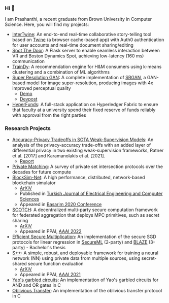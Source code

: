 ### Hi 👋 

I am Prashanthi, a recent graduate from Brown University in Computer Science. Here, you will find my projects:

- [InterTwine](https://github.com/prashanthi-r/interTwineApp): An end-to-end real-time collaborative story-telling tool based on [Twine](https://twinery.org) (a browser cache-based app) with Auth0 authentication for user accounts and real-time document sharing/editing
- [Spot The Door](https://github.com/Open-Door-Spot): A Flask server to enable seamless interaction between VR and Boston Dynamics Spot, achieving low-latency (160 ms) communication
- [TrainDy](https://github.com/prashanthi-r/traindy): A recommendation engine for H&M consumers using k-means clustering and a combination of ML algorithms
- [Super Resolution GAN](https://github.com/prashanthi-r/viVID): A complete implementation of [SRGAN](https://arxiv.org/abs/1609.04802), a GAN-based model for image super-resolution, producing images with 4x improved perceptual quality
  - [Demo](https://youtu.be/qPOHbwBIFx0)
  - [Devpost](https://devpost.com/software/vividgan)
- [HyperFunds](https://github.com/prashanthi-r/hyperfunds): A full-stack application on Hyperledger Fabric to ensure that faculty at a university spend their fixed reserve of funds reliably with approval from the right parties
 
### Research Projects 
- [Accuracy-Privacy Tradeoffs in SOTA Weak-Supervision Models](https://github.com/prashanthi-r/private-weak-supervision): An analysis of the privacy-accuracy trade-offs with an added layer of differential privacy in two existing weak-supervision frameworks, Ratner et al. [2017] and Karamanolakis et al. [2021].
  - [Report](https://github.com/prashanthi-r/private-weak-supervision/blob/main/CS2952C_Prashanthi_Shashidhar_Final_Report.pdf)
- [Private Matching](https://github.com/prashanthi-r/private-matching): A survey of private set intersection protocols over the decades for future compute
- [BlockSim-Net](https://github.com/prashanthi-r/blocksim-net): A high performance, distributed, network-based blockchain simulator
  - [ArXiV](https://arxiv.org/abs/2011.03241)
  - Published in [Turkish Journal of Electrical Engineering and Computer Sciences](https://journals.tubitak.gov.tr/elektrik/vol30/iss2/5/)
  - Appeared in [Basarim 2020 Conference](https://www.youtube.com/watch?v=eFQr6SgONyk&feature=youtu.be&t=6589)
- [SCOTCH](https://github.com/arupmondal-cs/SCOTCH): A decentralized multi-party secure computation framework for federated aggregation that deploys MPC primitives, such as secret sharing
  - [ArXiV](https://arxiv.org/pdf/2201.07730.pdf)
  - Appeared in PPAI, [AAAI 2022](https://web.ecs.syr.edu/~ffiorett/cfp/PPAI22/21.mp4)
- [Efficient Secure Multiplication](https://github.com/prashanthi-r/thesis): An implementation of the secure SGD protocols for linear regression in [SecureML](https://eprint.iacr.org/2017/396.pdf) (2-party) and [BLAZE](https://eprint.iacr.org/2020/042) (3-party) - Bachelor's thesis
- [S++](https://arxiv.org/abs/2101.12078): A simple, robust, and deployable framework for training a neural network (NN) using private data from multiple sources, using secret-shared secure function evaluation
  - [ArXiV](https://arxiv.org/abs/2101.12078)
  - Appeared in PPAI, [AAAI 2021](https://www2.isye.gatech.edu/~fferdinando3/cfp/PPAI21/33-short.mp4)
- [Yao's garbled circuits](https://github.com/prashanthi-r/garbled_circuits): An implementation of Yao's garbled circuits for AND and OR gates in C
- [Oblivious Transfer](https://github.com/prashanthi-r/Oblivious_Transfer-1): An implementation of the oblivious transfer protocol in C
